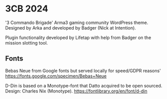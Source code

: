 # 3CB 2024

'3 Commando Brigade' Arma3 gaming community WordPress theme. Designed by Arka and developed by Badger (Nick at Intention).

Plugin functionality developed by Lifetap with help from Badger on the mission slotting tool. 

## Fonts
Bebas Neue from Google fonts but served locally for speed/GDPR reasons'
https://fonts.google.com/specimen/Bebas+Neue

D-Din is based on a Monotype-font that Datto acquired to be open
sourced. Design: Charles Nix (Monotype).
https://fontlibrary.org/en/font/d-din
